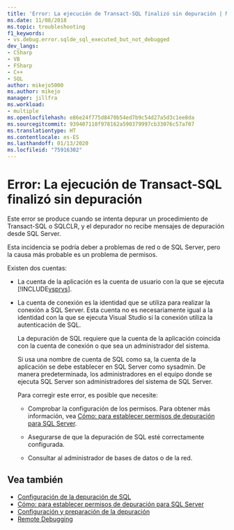 ```yaml
---
title: 'Error: La ejecución de Transact-SQL finalizó sin depuración | Microsoft Docs'
ms.date: 11/08/2018
ms.topic: troubleshooting
f1_keywords:
- vs.debug.error.sqlde_sql_executed_but_not_debugged
dev_langs:
- CSharp
- VB
- FSharp
- C++
- SQL
author: mikejo5000
ms.author: mikejo
manager: jillfra
ms.workload:
- multiple
ms.openlocfilehash: e86e24f775d8470b54ed7b9c54d27a5d3c1ee8da
ms.sourcegitcommit: 939407118f978162a590379997cb33076c57a707
ms.translationtype: HT
ms.contentlocale: es-ES
ms.lasthandoff: 01/13/2020
ms.locfileid: "75916302"
---
```

# <a name="error-transact-sql-execution-ended-without-debugging"></a>Error: La ejecución de Transact-SQL finalizó sin depuración

Este error se produce cuando se intenta depurar un procedimiento de Transact-SQL o SQLCLR, y el depurador no recibe mensajes de depuración desde SQL Server.

Esta incidencia se podría deber a problemas de red o de SQL Server, pero la causa más probable es un problema de permisos.

Existen dos cuentas:

- La cuenta de la aplicación es la cuenta de usuario con la que se ejecuta [!INCLUDE[vsprvs](../code-quality/includes/vsprvs_md.md)].

- La cuenta de conexión es la identidad que se utiliza para realizar la conexión a SQL Server. Esta cuenta no es necesariamente igual a la identidad con la que se ejecuta Visual Studio si la conexión utiliza la autenticación de SQL.

  La depuración de SQL requiere que la cuenta de la aplicación coincida con la cuenta de conexión o que sea un administrador del sistema.

  Si usa una nombre de cuenta de SQL como sa, la cuenta de la aplicación se debe establecer en SQL Server como sysadmin. De manera predeterminada, los administradores en el equipo donde se ejecuta SQL Server son administradores del sistema de SQL Server.

  Para corregir este error, es posible que necesite:

  - Comprobar la configuración de los permisos. Para obtener más información, vea [Cómo: para establecer permisos de depuración para SQL Server](https://msdn.microsoft.com/84e088d0-0409-41d4-841b-f5d4b0fda414).

  - Asegurarse de que la depuración de SQL esté correctamente configurada.

  - Consultar al administrador de bases de datos o de la red.

## <a name="see-also"></a>Vea también

- [Configuración de la depuración de SQL](/previous-versions/visualstudio/visual-studio-2010/s4sszxst(v=vs.100))
- [Cómo: para establecer permisos de depuración para SQL Server](https://msdn.microsoft.com/84e088d0-0409-41d4-841b-f5d4b0fda414)
- [Configuración y preparación de la depuración](../debugger/debugger-settings-and-preparation.md)
- [Remote Debugging](../debugger/remote-debugging.md)